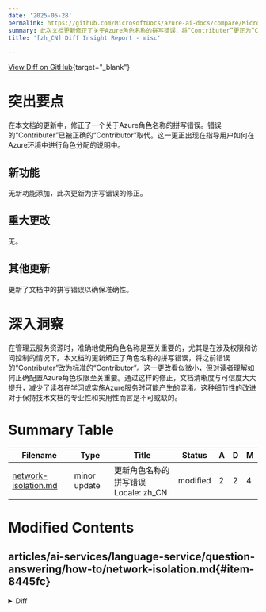 ```yaml
---
date: '2025-05-28'
permalink: https://github.com/MicrosoftDocs/azure-ai-docs/compare/MicrosoftDocs:a7ab2bd...MicrosoftDocs:4f76879
summary: 此次文档更新修正了关于Azure角色名称的拼写错误，将“Contributer”更正为“Contributor”。虽然没有新增功能或重大更改，但这一拼写的修正确保了文档的准确性，提升了其清晰度和可信度，帮助读者更好地理解Azure角色权限配置的重要性。
title: '[zh_CN] Diff Insight Report - misc'

---
```


[View Diff on GitHub](https://github.com/MicrosoftDocs/azure-ai-docs/compare/MicrosoftDocs:a7ab2bd...MicrosoftDocs:4f76879){target="_blank"}

# 突出要点
在本文档的更新中，修正了一个关于Azure角色名称的拼写错误。错误的“Contributer”已被正确的“Contributor”取代。这一更正出现在指导用户如何在Azure环境中进行角色分配的说明中。

## 新功能
无新功能添加，此次更新为拼写错误的修正。

## 重大更改
无。

## 其他更新
更新了文档中的拼写错误以确保准确性。

# 深入洞察
在管理云服务资源时，准确地使用角色名称是至关重要的，尤其是在涉及权限和访问控制的情况下。本文档的更新矫正了角色名称的拼写错误，将之前错误的“Contributer”改为标准的“Contributor”。这一更改看似微小，但对读者理解如何正确配置Azure角色权限至关重要。通过这样的修正，文档清晰度与可信度大大提升，减少了读者在学习或实施Azure服务时可能产生的混淆。这种细节性的改进对于保持技术文档的专业性和实用性而言是不可或缺的。

# Summary Table
|  Filename  | Type |    Title    | Status | A  | D  | M  |
|------------|------|-------------|--------|----|----|----|
| [network-isolation.md](#item-8445fc) | minor update | 更新角色名称的拼写错误 Locale: zh_CN | modified | 2 | 2 | 4 | 


# Modified Contents
## articles/ai-services/language-service/question-answering/how-to/network-isolation.md{#item-8445fc}

<details>
<summary>Diff</summary>
````diff
@@ -21,12 +21,12 @@ Private endpoints are provided by [Azure Private Link](/azure/private-link/priva
 
 ## Steps to enable private endpoint
 
-1. Assign *Contributer* role to language resource (Depending on the context this may appear as a Text Analytics resource) in the Azure Search Service instance. This operation requires *Owner* access to the subscription. Go to Identity tab in the service resource to get the identity.
+1. Assign *Contributor* role to language resource (Depending on the context this may appear as a Text Analytics resource) in the Azure Search Service instance. This operation requires *Owner* access to the subscription. Go to Identity tab in the service resource to get the identity.
 
 > [!div class="mx-imgBorder"]
 > ![Text Analytics Identity](../../../QnAMaker/media/qnamaker-reference-private-endpoints/private-endpoints-identity.png)
 
-2. Add the above identity as *Contributer* by going to Azure Search Service IAM tab.
+2. Add the above identity as *Contributor* by going to Azure Search Service IAM tab.
 
 ![Managed service IAM](../../../QnAMaker/media/qnamaker-reference-private-endpoints/private-endpoint-access-control.png)
 
````
</details>

### Summary

```json
{
    "modification_type": "minor update",
    "modification_title": "更新角色名称的拼写错误 Locale: zh_CN"
}
```

### Explanation
该代码差异涉及对文档`network-isolation.md`中的角色名称的拼写错误进行修正。在原有内容中，提到了Azure中的角色为“Contributer”，而在更改后则更新为正确的拼写“Contributor”。具体更新包含两个步骤的更正，这涉及在Azure搜索服务实例中进行角色分配的说明文本。此次更新有助于提高文档的清晰度和准确性，确保用户能够正确理解进行Azure服务配置时所需的角色。


